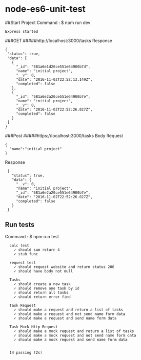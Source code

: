 # node-es6-unit-test


##Start Project
Command : $ npm run dev
```
Express started
```

###GET
#####http://localhost:3000/tasks 
Response
 ```
{
  "status": true,
  "data": [
    {
      "_id": "581a6e1d20ce551e64900b7d",
      "name": "initial project",
      "__v": 0,
      "date": "2016-11-02T22:52:13.149Z",
      "completed": false
    },
    {
      "_id": "581a6e2a20ce551e64900b7e",
      "name": "initial project",
      "__v": 0,
      "date": "2016-11-02T22:52:26.027Z",
      "completed": false
    }
  ]
}
  ```



###Post
#####https://localhost:3000/tasks
  Body Request
 ```
 {
   "name":"initial project"
 }
 ```
 Response
```
 {
   "status": true,
   "data": {
     "__v": 0,
     "name": "initial project",
     "_id": "581a6e2a20ce551e64900b7e",
     "date": "2016-11-02T22:52:26.027Z",
     "completed": false
   }
 }
 ```


## Run tests
Command : $ npm run test
```
  calc test
    ✓ should sum return 4
    ✓ stub func

  request test
    ✓ should request website and return status 200
    ✓ should have body not null

  Tasks
    ✓ should create a new task
    ✓ should remove one task by id
    ✓ should return all tasks
    ✓ should return error find

  Task Request
    ✓ should make a request and return a list of tasks
    ✓ should make a request and not send name form data
    ✓ should make a request and send name form data

  Task Mock Http Request
    ✓ should make a mock request and return a list of tasks
    ✓ should make a mock request and not send name form data
    ✓ should make a mock request and send name form data


  14 passing (2s)

```